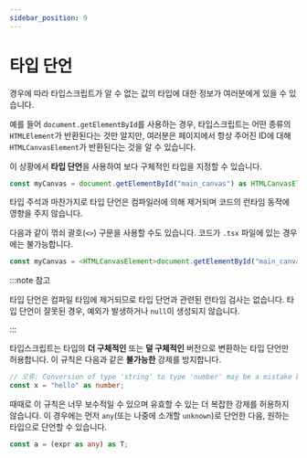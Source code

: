 ```yaml
---
sidebar_position: 9
---
```


# 타입 단언

경우에 따라 타입스크립트가 알 수 없는 값의 타입에 대한 정보가 여러분에게 있을 수 있습니다.

예를 들어 `document.getElementById`를 사용하는 경우, 타입스크립트는 어떤 종류의 `HTMLElement`가 반환된다는 것만 알지만, 여러분은 페이지에서 항상 주어진 ID에 대해 `HTMLCanvasElement`가 반환된다는 것을 알 수 있습니다.

이 상황에서 **타입 단언**을 사용하여 보다 구체적인 타입을 지정할 수 있습니다.

```ts
const myCanvas = document.getElementById("main_canvas") as HTMLCanvasElement;
```

타입 주석과 마찬가지로 타입 단언은 컴파일러에 의해 제거되며 코드의 런타임 동작에 영향을 주지 않습니다.

다음과 같이 꺾쇠 괄호(`<>`) 구문을 사용할 수도 있습니다. 코드가 `.tsx` 파일에 있는 경우에는 불가능합니다.

```ts
const myCanvas = <HTMLCanvasElement>document.getElementById("main_canvas");
```

:::note 참고

타입 단언은 컴파일 타임에 제거되므로 타입 단언과 관련된 런타임 검사는 없습니다. 타입 단언이 잘못된 경우, 예외가 발생하거나 `null`이 생성되지 않습니다.

:::

타입스크립트는 타입의 **더 구체적인** 또는 **덜 구체적인** 버전으로 변환하는 타입 단언만 허용합니다. 이 규칙은 다음과 같은 **불가능한** 강제를 방지합니다.

```ts
// 오류: Conversion of type 'string' to type 'number' may be a mistake because neither type sufficiently overlaps with the other. If this was intentional, convert the expression to 'unknown' first.
const x = "hello" as number;
```

때때로 이 규칙은 너무 보수적일 수 있으며 유효할 수 있는 더 복잡한 강제를 허용하지 않습니다. 이 경우에는 먼저 `any`(또는 나중에 소개할 `unknown`)로 단언한 다음, 원하는 타입으로 단언할 수 있습니다.

```ts
const a = (expr as any) as T;
```